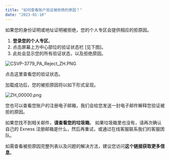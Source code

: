 ```yaml
---
title: "如何查看账户验证被拒绝的原因？"
date: "2023-01-10"
---
```


如果您的身份证明或地址证明被拒绝，您的个人专区会提供相应的拒原因。

1. **登录您的个人专区**。
2. 点击屏幕上方中心部位的验证状态栏 [见下图]。
3. 此处会显示您的所有验证状态，以及拒绝原因。

![CSVP-3779_PA_Reject_ZH.PNG](https://get.exness.help/hc/article_attachments/6687483773330/CSVP-3779_PA_Reject_ZH.PNG)

点击这里查看您的验证状态。

加载成功后，您的被拒原因将以如下形式呈现。

![ZH_00000.png](https://get.exness.help/hc/article_attachments/6687485455506/ZH_00000.png)

您也可以查看您账户的注册电子邮箱，我们会给您发送一封电子邮件解释您验证被拒的原因。

如果您找不到相关邮件，**请查看您的垃圾箱**。 如果垃圾箱里也没有，请再次确认自己的 Exness 注册邮箱是什么，然后再重试，或通过在线客服联系我们的客服团队。

如需查看被拒原因完整列表以及问题的解决方法，建议您访问**这个链接获取更多信息**。
